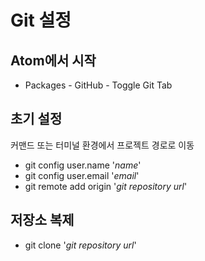 # Git 설정

## Atom에서 시작
- Packages - GitHub - Toggle Git Tab

## 초기 설정
커맨드 또는 터미널 환경에서 프로젝트 경로로 이동
- git config user.name '*name*'
- git config user.email '*email*'
- git remote add origin '*git repository url*'

## 저장소 복제
- git clone '*git repository url*'
